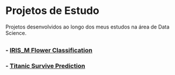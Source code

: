 # Projetos de Estudo
Projetos desenvolvidos ao longo dos meus estudos na área de Data Science. 

##
### - [IRIS_M Flower Classification]()
### - [Titanic Survive Prediction](https://github.com/leticiagomescs/Projetos-de-Estudo/tree/master/Titanic%20Survive%20Prediction)

